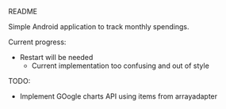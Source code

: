 README

Simple Android application to track monthly spendings.

Current progress:
- Restart will be needed
  - Current implementation too confusing and out of style

TODO:
- Implement GOogle charts API using items from arrayadapter

